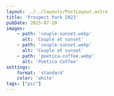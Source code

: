 ```yaml
---
layout: ../../layouts/PostLayout.astro
title: 'Prospect Park 2023'
pubDate: 2025-07-20
images:
    - path: 'couple-sunset.webp'
      alt: 'Couple at sunset'
    - path: 'couple-sunset.webp'
      alt: 'Couple at sunset'
    - path: 'poetica-coffee.webp'
      alt: 'Poetica Coffee'
settings:
    format: 'standard'
    color: 'white'
tags: ["pic"]
---
```


